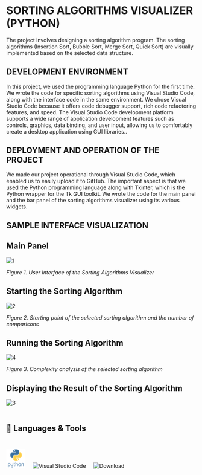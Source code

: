 # SORTING ALGORITHMS VISUALIZER (PYTHON)

The project involves designing a sorting algorithm program. The sorting algorithms (Insertion Sort, Bubble Sort, Merge Sort, Quick Sort) are visually implemented based on the selected data structure.

## DEVELOPMENT ENVIRONMENT
In this project, we used the programming language Python for the first time. We wrote the code for specific sorting algorithms using Visual Studio Code, along with the interface code in the same environment. We chose Visual Studio Code because it offers code debugger support, rich code refactoring features, and speed. The Visual Studio Code development platform supports a wide range of application development features such as controls, graphics, data binding, and user input, allowing us to comfortably create a desktop application using GUI libraries..

## DEPLOYMENT AND OPERATION OF THE PROJECT
We made our project operational through Visual Studio Code, which enabled us to easily upload it to GitHub. The important aspect is that we used the Python programming language along with Tkinter, which is the Python wrapper for the Tk GUI toolkit. We wrote the code for the main panel and the bar panel of the sorting algorithms visualizer using its various widgets.

## SAMPLE INTERFACE VISUALIZATION


## Main Panel 

![1](https://github.com/harunsimsek1/algoritma-gorsellestiricisi/assets/72405540/35f36cc9-e88f-4bce-a136-b4610c493a83)

*Figure 1. User Interface of the Sorting Algorithms Visualizer*

## Starting the Sorting Algorithm

![2](https://github.com/harunsimsek1/algoritma-gorsellestiricisi/assets/72405540/7528e806-8a95-47e5-bab9-903b2038d5c8)

*Figure 2. Starting point of the selected sorting algorithm and the number of comparisons*

## Running the Sorting Algorithm

![4](https://github.com/harunsimsek1/algoritma-gorsellestiricisi/assets/72405540/289abaa8-b763-4114-85fe-0bd81441212b)

*Figure 3. Complexity analysis of the selected sorting algorithm*

## Displaying the Result of the Sorting Algorithm

![3](https://github.com/harunsimsek1/algoritma-gorsellestiricisi/assets/72405540/e85198aa-dad5-4a76-9175-e604ccdc60e8)
<br><br>

## 🧰 Languages & Tools <br><br>

<img src="https://github.com/devicons/devicon/blob/master/icons/python/python-original-wordmark.svg" width="50" height="50" alt="Python"> &nbsp; &nbsp; 
<img src="https://github.com/user-attachments/assets/7afd6646-6213-4c89-9282-5ec2ec02f660" width="50" height="50" alt="Visual Studio Code"> &nbsp; &nbsp;
<img src="https://github.com/user-attachments/assets/b02c684a-2fa0-4474-a192-a70c46f30cfa" width="80" height="60" alt="Download">

